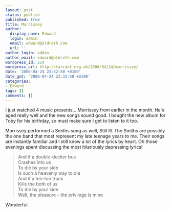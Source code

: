 ```yaml
---
layout: post
status: publish
published: true
title: Morrissey
author:
  display_name: Edward
  login: admin
  email: edward@aldreth.com
  url: ''
author_login: admin
author_email: edward@aldreth.com
wordpress_id: 254
wordpress_url: http://tarrant.org.uk/2006/04/24/morrissey/
date: '2006-04-24 23:32:50 +0100'
date_gmt: '2006-04-24 22:32:50 +0100'
categories:
- Edward
tags: []
comments: []
---
```

<p>I just watched 4 music presents... Morrissey from earlier in the month.  He's aged really well and the new songs sound good.  I bought the new album for Toby for his birthday, so must make sure I get to listen to it too.</p>
<p>Morrissey performed a Smiths song as well, Still Ill.  The Smiths are possibly the one band that most represent my late teenage years to me.  Their songs are instantly familiar and I still know a lot of the lyrics by heart.  Oh those evenings spent discussing the most hilariously depressing lyrics!</p>
<blockquote><p>And if a double-decker bus<br />
Crashes into us<br />
To die by your side<br />
Is such a heavenly way to die<br />
And if a ten-ton truck<br />
Kills the both of us<br />
To die by your side<br />
Well, the pleasure - the privilege is mine</p></blockquote>
<p>Wonderful.</p>
